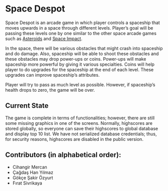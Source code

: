 # Space Despot

 Space Despot is an arcade game in which player controls a spaceship that moves upwards in a space through different levels. Player’s goal will be passing these levels one by one similar to the other space arcade games such as [Asteroids](https://en.wikipedia.org/wiki/Asteroids_(video_game)) and [Space Impact](https://en.wikipedia.org/wiki/Space_Impact). 

 In the space, there will be various obstacles that might crash into spaceship and do damage. Also, spaceship will be able to shoot these obstacles and these obstacles may drop power-ups or coins. Power-ups will make spaceship more powerful by giving it various specialties. Coins will help player to do upgrades for the spaceship at the end of each level. These upgrades can improve spaceship’s attributes.
 
 Player will try to pass as much level as possible. However, if spaceship’s health drops to zero, the game will be over.
 
## Current State
The game is complete in terms of functionalities; however, there are still some missing graphics in one of the screens. Normally, highscores are stored globally, so everyone can save their highscores to global database and display top 10 list. We have not serialized database credentials; thus, for security reasons, highscores are disabled in the public version.

## Contributors (in alphabetical order):
  * Cihangir Mercan
  * Çağdaş Han Yılmaz
  * Gökçe Şakir Özyurt
  * Fırat Sivrikaya
